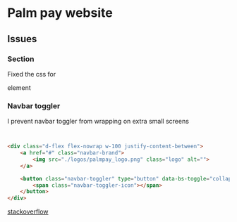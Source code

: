 # Palm pay website

## Issues 

### Section

Fixed the css for <section> element

### Navbar toggler

I prevent navbar toggler from wrapping on extra small screens

```html


<div class="d-flex flex-nowrap w-100 justify-content-between">
    <a href="#" class="navbar-brand">
        <img src="./logos/palmpay_logo.png" class="logo" alt="">
    </a>

    <button class="navbar-toggler" type="button" data-bs-toggle="collapse" data-bs-target="#navmenu">
        <span class="navbar-toggler-icon"></span>
    </button>
</div>

```

[stackoverflow](https://stackoverflow.com/questions/60739044/bootstrap-navbar-wide-logo-issue-prevent-wrapping)